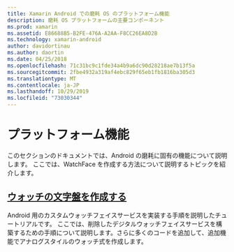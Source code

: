 ```yaml
---
title: Xamarin Android での磨耗 OS のプラットフォーム機能
description: 磨耗 OS プラットフォームの主要コンポーネント
ms.prod: xamarin
ms.assetid: E86688B5-B2FE-476A-A2AA-F8CC26EA8D2B
ms.technology: xamarin-android
author: davidortinau
ms.author: daortin
ms.date: 04/25/2018
ms.openlocfilehash: 71c31bc9c1fde34a4b9a6dc90d28218ae7b13f5a
ms.sourcegitcommit: 2fbe4932a319af4ebc829f65eb1fb1816ba305d3
ms.translationtype: MT
ms.contentlocale: ja-JP
ms.lasthandoff: 10/29/2019
ms.locfileid: "73030344"
---
```

# <a name="platform-features"></a>プラットフォーム機能

このセクションのドキュメントでは、Android の磨耗に固有の機能について説明します。 ここでは、WatchFace を作成する方法について説明するトピックを紹介します。

## <a name="creating-a-watch-faceandroidwearplatformcreating-a-watchfacemd"></a>[ウォッチの文字盤を作成する](~/android/wear/platform/creating-a-watchface.md)

Android 用のカスタムウォッチフェイスサービスを実装する手順を説明したチュートリアルです。 ここでは、削除したデジタルウォッチフェイスサービスを構築するための手順について説明します。さらに多くのコードを追加して、追加機能でアナログスタイルのウォッチ式を作成します。
